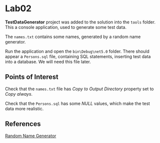 # Lab02

**TestDataGenerator** project was added to the solution into the `tools` folder. This a console application, used to generate some test data.

The `names.txt` contains some names, generated by a random name generator.

Run the application and open the `bin\Debug\net5.0` folder. There should appear a `Persons.sql` file, containing SQL statements, inserting test data into a database. We will need this file later.

## Points of Interest
Check that the `names.txt` file has *Copy to Output Directory* property set to *Copy always*.

Check that the `Persons.sql` has some *NULL* values, which make the test data more realistic.

## References
[Random Name Generator](http://random-name-generator.info/)
